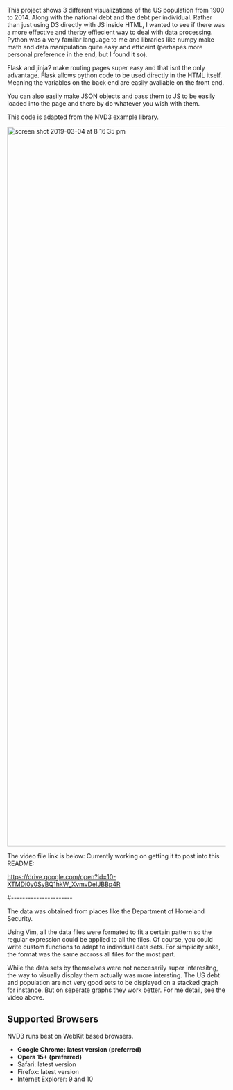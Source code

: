 This project shows 3 different visualizations of the US population from 1900 to 2014.
Along with the national debt and the debt per individual. 
Rather than just using D3 directly with JS inside HTML, I wanted to see if there was a
more effective and therby effiecient way to deal with data processing. Python was a very
familar language to me and libraries like numpy make math and data manipulation quite 
easy and efficeint (perhapes more personal preference in the end, but I found it so).

Flask and jinja2 make routing pages super easy and that isnt the only advantage. 
Flask allows python code to be used directly in the HTML itself. Meaning the variables on the
back end are easily avaliable on the front end. 

You can also easily make JSON objects and pass them to JS to be easily loaded into the page
and there by do whatever you wish with them. 

This code is adapted from the NVD3 example library. 

<img width="1655" alt="screen shot 2019-03-04 at 8 16 35 pm" src="https://user-images.githubusercontent.com/47953786/53776359-725cc680-3ebb-11e9-91d9-464225daed06.png">

The video file link is below: 
Currently working on getting it to post into this README:

https://drive.google.com/open?id=10-XTMDi0y0SyBQ1hkW_XvmvDeIJBBp4R


#----------------------

The data was obtained from places like the Department of Homeland Security.

Using Vim, all the data files were formated to fit a certain pattern so the regular expression
could be applied to all the files. Of course, you could write custom functions to adapt to
individual data sets. For simplicity sake, the format was the same accross all files for the most part. 

While the data sets by themselves were not neccesarily super interesitng, the way to visually display them
actually was more intersting. The US debt and population are not very good sets to be displayed on a stacked 
graph for instance. But on seperate graphs they work better. For me detail, see the video above. 


## Supported Browsers
NVD3 runs best on WebKit based browsers. 

* **Google Chrome: latest version (preferred)**
* **Opera 15+ (preferred)**
* Safari: latest version
* Firefox: latest version
* Internet Explorer: 9 and 10
